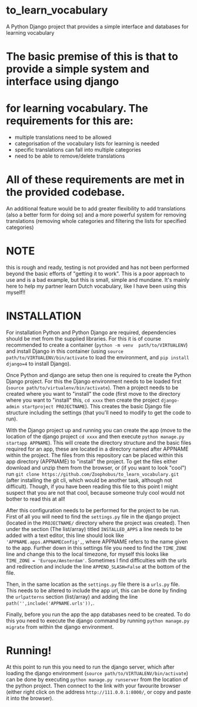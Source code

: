 # to_learn_vocabulary
A Python Django project that provides a simple interface and databases for learning vocabulary

# The basic premise of this is that to provide a simple system and interface using django
# for learning vocabulary. The requirements for this are: 
  - multiple translations need to be allowed
  - categorisation of the vocabulary lists for learning is needed
  - specific translations can fall into multiple categories
  - need to be able to remove/delete translations

# All of these requirements are met in the provided codebase. 
An additional feature would be to add greater flexibility to add translations (also a better 
form for doing so) and a more powerful system for removing translations (removing whole 
categories and filtering the lists for specified categories)

# NOTE
this is rough and ready, testing is not provided and has not been performed beyond the basic 
efforts of "getting it to work". This is a poor approach to use and is a bad example, but this
is small, simple and mundane. It's mainly here to help my partner learn Dutch vocabulary, like
I have been using this myself!!


# INSTALLATION

For installation Python and Python Django are required, dependencies should be met from the
supplied libraries. For this it is of course recommended to create a container (`python -m venv 
path/to/VIRTUALENV`) and install Django in this container (using `source path/to/VIRTUALENV/bin/activate`
to load the environment, and `pip install django=4` to install Django).

Once Python and django are setup then one is required to create the Python Django project. For this the
Django environment needs to be loaded first (`source path/to/virtualenv/bin/activate`). Then a project 
needs to be created where you want to "install" the code (first move to the directory where you want to
"install" this, `cd xxxx` then create the project `django-admin startproject PROJECTNAME`). This creates
the basic Django file structure including the settings (that you'll need to modify to get the code to run).

With the Django project up and running you can create the app (move to the location of the django project 
`cd xxxx` and then execute `python manage.py startapp APPNAME`). This will create the directory structure
and the basic files required for an app, these are located in a directory named after APPNAME within the 
project. The files from this repository can be placed within this app directory (APPNAME) to "install" the
project. To get the files either download and unzip them from the browser, or (if you want to look "cool")
run `git clone https://github.com/Zoophobus/to_learn_vocabulary.git` (after installing the git cli, which
would be another task, although not difficult). Though, if you have been reading this file to this point 
I might suspect that you are not that cool, because someone truly cool would not bother to read this at all!

After this configuration needs to be performed for the project to be run. First of all you will need to find
the `settings.py` file in the django project (located in the `PROJECTNAME/` directory where the project was created).
Then under the section (The list/array) titled `INSTALLED_APPS` a line needs to be added with a text editor,
this line should look like `'APPNAME.apps.APPNAMEConfig',`, where APPNAME refers to the name given to the app.
Further down in this settings file you need to find the `TIME_ZONE` line and change this to the local timezone,
for myself this looks like `TIME_ZONE = 'Europe/Amsterdam'`. Sometimes I find difficulties with the urls and
redirection and include the line `APPEND_SLASH=False` at the bottom of the file.

Then, in the same location as the `settings.py` file there is a `urls.py` file. This needs to be altered to include
the app url, this can be done by finding the `urlpatterns` section (list/array) and adding the line 
`path('',include('APPNAME.urls')),`.

Finally, before you run the app the app databases need to be created. To do this you need to execute the django
command by running `python manage.py migrate` from within the django environment.

# Running!
At this point to run this you need to run the django server, which after loading the django environment (`source
path/to/VIRTUALENV/bin/activate`) can be done by executing `python manage.py runserver` from the location of the
python project. Then connect to the link with your favourite browser (either right click on the address `http://111.0.0.1:8000/`,
or copy and paste it into the browser).
